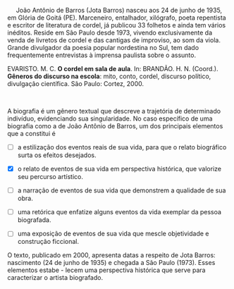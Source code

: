 

     João Antônio de Barros (Jota Barros) nasceu aos 24 de junho de 1935, em Glória de Goitá (PE). Marceneiro, entalhador, xilógrafo, poeta repentista e escritor de literatura de cordel, já publicou 33 folhetos e ainda tem vários inéditos. Reside em São Paulo desde 1973, vivendo exclusivamente da venda de livretos de cordel e das cantigas de improviso, ao som da viola. Grande divulgador da poesia popular nordestina no Sul, tem dado frequentemente entrevistas à imprensa paulista sobre o assunto.

EVARISTO. M. C. **O cordel em sala de aula**. In: BRANDÃO. H. N. (Coord.). **Gêneros do discurso na escola**: mito, conto, cordel, discurso político, divulgação científica. São Paulo: Cortez, 2000.

 

A biografia é um gênero textual que descreve a trajetória de determinado indivíduo, evidenciando sua singularidade. No caso específico de uma biografia como a de João Antônio de Barros, um dos principais elementos que a constitui é



- [ ] a estilização dos eventos reais de sua vida, para que o relato biográfico surta os efeitos desejados.
- [x] o relato de eventos de sua vida em perspectiva histórica, que valorize seu percurso artístico.
- [ ] a narração de eventos de sua vida que demonstrem a qualidade de sua obra.
- [ ] uma retórica que enfatize alguns eventos da vida exemplar da pessoa biografada.
- [ ] uma exposição de eventos de sua vida que mescle objetividade e construção ficcional.


O texto, publicado em 2000, apresenta datas a respeito de Jota Barros: nascimento (24 de junho de 1935) e chegada a São Paulo (1973). Esses elementos estabe - lecem uma perspectiva histórica que serve para caracterizar o artista biografado.
